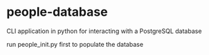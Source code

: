 # people-database
CLI application in python for interacting with a PostgreSQL database

run people_init.py first to populate the database